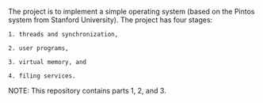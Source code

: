 The project is to implement a simple operating system (based on the Pintos system from Stanford University). The project has four stages:

    1. threads and synchronization,
    
    2. user programs,
    
    3. virtual memory, and
    
    4. filing services.
    
NOTE: This repository contains parts 1, 2, and 3.
